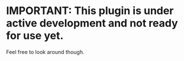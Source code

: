 IMPORTANT: This plugin is under active development and not ready for use yet.
=============

Feel free to look around though.